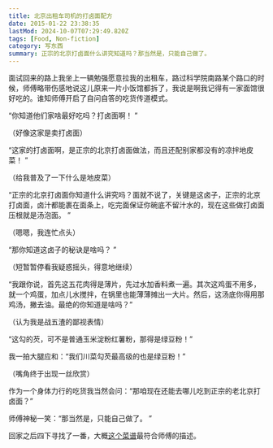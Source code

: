 ```yaml
---
title: 北京出租车司机的打卤面配方
date: 2015-01-22 23:38:35
lastMod: 2024-10-07T07:29:49.820Z
tags: [Food, Non-fiction]
category: 写东西
summary: 正宗的北京打卤面什么讲究知道吗？那当然是，只能自己做了。
---
```


面试回来的路上我坐上一辆勉强愿意拉我的出租车，路过科学院南路某个路口的时候，师傅略带伤感地说这儿原来一片小饭馆都拆了，我说是啊我记得有一家面馆很好吃的。谁知师傅开启了自问自答的吃货传道模式。

“你知道他们家啥最好吃吗？打卤面啊！ ”

（好像这家是卖打卤面）

“这家的打卤面啊，是正宗的北京打卤面做法，而且还配别家都没有的凉拌地皮菜！ ”

（给我普及了一下什么是地皮菜）

“正宗的北京打卤面你知道什么讲究吗？面就不说了，关键是这卤子，正宗的北京打卤面，卤汁都能裹在面条上，吃完面保证你碗底不留汁水的，现在这些做打卤面压根就是汤泡面。 ”

（嗯嗯，我连忙点头）

“那你知道这卤子的秘诀是啥吗？ ”

（短暂暂停看我疑惑摇头，得意地继续）

“我跟你说，首先这五花肉得是薄片，先过水加香料煮一遍。其次这鸡蛋不用多，就一个鸡蛋，加点儿水搅拌，在锅里也能薄薄摊出一大片。然后，这汤底你得用那鸡汤，撇去油。最绝的你知道是啥吗？”

（认为我是战五渣的鄙视表情）

“这勾的芡，可不是普通玉米淀粉红薯粉，那得是绿豆粉！”

我一拍大腿应和：“我们川菜勾芡最高级的也是绿豆粉！”

（嘴角终于出现一丝欣赏）

作为一个身体力行的吃货我当然会问：“那咱现在还能去哪儿吃到正宗的老北京打卤面？”

师傅神秘一笑：“那当然是，只能自己做了。 ”

回家之后四下寻找了一番，大概[这个菜谱](http://home.meishichina.com/app2qplus.php?ac=recipe&id=92837)最符合师傅的描述。
